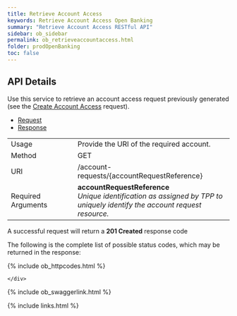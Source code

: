 ```yaml
---
title: Retrieve Account Access
keywords: Retrieve Account Access Open Banking 
summary: "Retrieve Account Access RESTful API"
sidebar: ob_sidebar
permalink: ob_retrieveaccountaccess.html
folder: prodOpenBanking
toc: false
---
```


## API Details

Use this service to retrieve an account access request previously generated (see the [Create Account Access](ob_createaccountaccess.html) request). 



<ul id="profileTabs" class="nav nav-tabs">
    <li class="active"><a href="#profile" data-toggle="tab">Request</a></li>
    <li><a href="#about" data-toggle="tab">Response</a></li>
   
</ul>
  <div class="tab-content">
<div role="tabpanel" class="tab-pane active" id="profile">


  <table>
<colgroup>
<col width="30%" />
<col width="90%" />
</colgroup>

<tbody>
<tr>
<td markdown="span">Usage</td>
<td markdown="span">Provide the URI of the required account. </td>
</tr>
<tr>
<td markdown="span">Method</td>
<td markdown="span"><span class="label label-success">GET </span>
</td>
</tr>
<tr>
<td markdown="span">URI</td>
<td markdown="span">/account-requests/{accountRequestReference}
</td>
</tr>
<tr>
<td markdown="span">Required Arguments</td>
<td markdown="span"><b>accountRequestReference</b>
<br/><i>Unique identification as assigned by TPP to uniquely identify the account request resource.</i>
</td>
</tr>
</tbody>
</table>



</div>

<div role="tabpanel" class="tab-pane" id="about">
<p>A successful request will return a <b>201 Created</b> response code</p>
<p>The following is the complete list of possible status codes, which may be returned in the response:</p>
    {% include ob_httpcodes.html %}
    
 
    </div>


</div>

{% include ob_swaggerlink.html %}

{% include links.html %}
